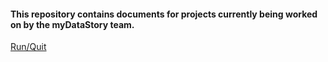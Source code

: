 
#### This repository contains documents for projects currently being worked on by the myDataStory team.

[Run/Quit](https://rawcdn.githack.com/mydatastory/projects_share/93d3ee841c45d5c3e648a66ff5033a7830bd796a/run_quit.html)
